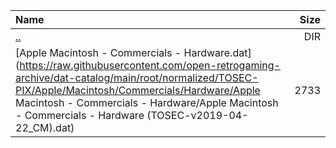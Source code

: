 |Name|Size|
|:---|---:|
|[..](../index.html)|DIR|
|[Apple Macintosh - Commercials - Hardware.dat](https://raw.githubusercontent.com/open-retrogaming-archive/dat-catalog/main/root/normalized/TOSEC-PIX/Apple/Macintosh/Commercials/Hardware/Apple Macintosh - Commercials - Hardware/Apple Macintosh - Commercials - Hardware (TOSEC-v2019-04-22_CM).dat)|2733|
